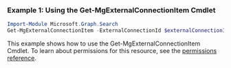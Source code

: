 ### Example 1: Using the Get-MgExternalConnectionItem Cmdlet
```powershell
Import-Module Microsoft.Graph.Search
Get-MgExternalConnectionItem -ExternalConnectionId $externalConnectionId -ExternalItemId $externalItemId
```
This example shows how to use the Get-MgExternalConnectionItem Cmdlet.
To learn about permissions for this resource, see the [permissions reference](/graph/permissions-reference).
